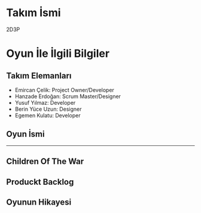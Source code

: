 # **Takım İsmi**
2D3P
# Oyun İle İlgili Bilgiler

## Takım Elemanları

- Emircan Çelik: Project Owner/Developer
- Hanzade Erdoğan: Scrum Master/Designer
- Yusuf Yılmaz: Developer
- Berin Yüce Uzun: Designer
- Egemen Kulatu: Developer

## Oyun İsmi
-------------------------------
Children Of The War
---------------------------------------------------------------


Produckt Backlog
---------------------------------------------------------------


Oyunun Hikayesi
---------------------------------------------------------------

